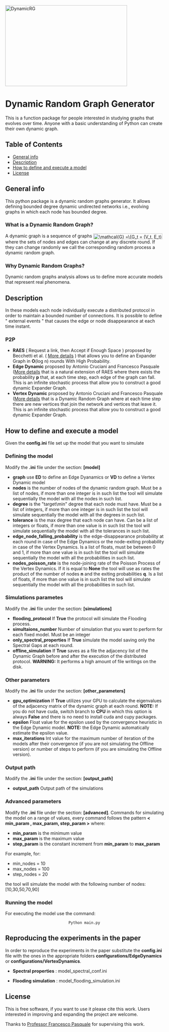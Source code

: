 <img src="https://github.com/Antonio-Cruciani/dynamic-random-graph-generator/blob/master/img/Dynamic.png?v=3&s=200" title="Dynamic Random Graph" alt="DynamicRG" height=256 width=386>


# Dynamic Random Graph Generator

 This is a function package for people interested in studying graphs that evolves over time. Anyone with a basic understanding of Python can create their own dynamic graph.






## Table of Contents 


- [General info](#General-info)
- [Description](#Description)
- [How to define and execute a model](#How-to-define-and-execute-a-model)
- [License](#License)


## General info
This python package is a dynamic random graphs generator. It allows defining bounded degree dynamic undirected networks i.e., evolving graphs in which each node has bounded degree.
### What is a Dynamic Random Graph?
A dynamic graph is a sequence of graphs <img src="https://bit.ly/35x8Ux6" align="center" border="0" alt="\mathcal{G} =\{G_t = (V_t, E_t) \,:\, t \in \mathbb{N}\}" width="219" height="18" />
where the sets of nodes and edges
can change at any discrete round. If they can change randomly we call the
corresponding random process a dynamic random graph.

### Why Dynamic Random Graphs?
Dynamic random graphs analysis allows us to define more accurate models that represent real phenomena.

## Description
In these models each node individually execute a distributed protocol in order to maintain a bounded number of connections.
It is possible to define " external events " that causes the edge or node disappearance at each time instant.


### P2P  
- **RAES** ( Request a link, then Accept if Enough Space ) proposed by Becchetti et al. 
( [More details](https://arxiv.org/abs/1811.10316) ) that allows you to define an Expander Graph in **O**(log n) rounds With High Probability.
- **Edge Dynamic** proposed by Antonio Cruciani and Francesco Pasquale ([More details](link_paper)  that is a natural extension of RAES where there exists the probability **p** that, at each time step, each edge of the graph can fall. This is an infinite stochastic process that allow you to construct a good dynamic Expander Graph. 
- **Vertex Dynamic** proposed by Antonio Cruciani and Francesco Pasquale ([More details](link_paper)  that is a Dynamic Random Graph where at each time step there are new vertices that join the network and vertices that leave it. This is an infinite stochastic process that allow you to construct a good dynamic Expander Graph.

## How to define and execute a model
Given the **config.ini** file set up the model that you want to simulate

### Defining the model
Modify the **.ini** file under the section: **[model]**
* **graph** use **ED** to define an Edge Dyanamics or **VD** to define a Vertex Dynamic model
* **nodes** is the number of nodes of the dynamic random graph. Must be a list of nodes, if more than one integer is in such list the tool will simulate sequentially the model with all the nodes in such list.
* **degree** is the "target\min" degree that each node must have. Must be a list of integers, if more than one integer is in such list the tool will simulate sequentially the model with all the degrees in such list. 
* **tolerance** is the max degree that each node can have. Can be a list of integers or floats, if more than one value is in such list the tool will simulate sequentially the model with all the tolerances in such list.
* **edge_node_falling_probability** is the edge-disappearance probability at each round in case of the Edge Dynamics or the node-exiting probability in case of the Vertex Dynamics. Is a list of floats, must be between 0 and 1, if more than one value is in such list the tool will simulate sequentially the model with all the probabilities in such list.
* **nodes_poisson_rate** is the node-joining rate of the Poisson Process of the Vertex Dynamics. If it is equal to **None** the tool will use as rates the product of the number of nodes **n** and the exiting probabilities **q**. Is a list of floats, if more than one value is in such list the tool will simulate sequentially the model with all the probabilities in such list.

### Simulations parametes
Modify the **.ini** file under the section: **[simulations]**
* **flooding_protocol** If **True** the protocol will simulate the Flooding process.
* **simultaions_number**  Number of simulation that you want to perform for each fixed model. Must be an integer
* **only_spectral_properties** If **True** simulate the model saving only the Spectral Gaps at each round.
* **offline_simulation** If **True** saves as a file the adjacency list of the Dynamic Graph before and after the execution of the distributed protocol. **WARNING:** It performs a high amount of file writings on the disk.

### Other parameters
Modify the **.ini** file under the section: **[other_parameters]**
* **gpu_optimization** If **True** utilizes your GPU to calculate the eigenvalues of the adjacency matrix of the dynamic graph at each round. **NOTE:** If you do not have cuda, switch branch to **CPU** in which this option is always **False** and there is no need to install cuda and cupy packages.  
* **epsilon** Float value for the epsilon used by the convergence heuristic in the Edge Dynamic model. **NOTE:** the Edge Dynamic automatically estimate the epsilon value.
* **max_iterations** Int value for the maximum number of iteration of the models after their convergence (if you are not simulating the Offline version) or number of steps to perform (if you are simulating the Offline version).

### Output path
Modify the **.ini** file under the section: **[output_path]**
* **output_path** Output path of the simulations 

### Advanced parameters
Modify the **.ini** file under the section: **[advanced]**. Commands for simulating the model on a range of values, every command follows the pattern **< min_param , max_param, step_param >** where:
* **min_param** is the minimum value
* **max_param** is the maximum value 
* **step_param** is the constant increment from **min_param** to **max_param** 

For example, for:
  * min_nodes = 10
  * max_nodes = 100
  * step_nodes = 20

the tool will simulate the model with the following number of nodes:  [10,30,50,70,90]
    
### Running the model
For executing the model use the command:

                                Python main.py

## Reproducing the experiments in the paper
In order to reproduce the experiments in the paper substitute the **config.ini** file with the ones in the appropriate folders **configurations/EdgeDynamics** or  **configurations/VertexDynamics**.
* **Spectral properties** : model_spectral_conf.ini
  
* **Flooding simulation** : model_flooding_simulation.ini

## License
This is free software, if you want to use it please cite this work.
Users interested in improving and expanding the project are welcome.

Thanks to [Professor Francesco Pasquale](http://www.mat.uniroma2.it/~pasquale/) for supervising this work.
